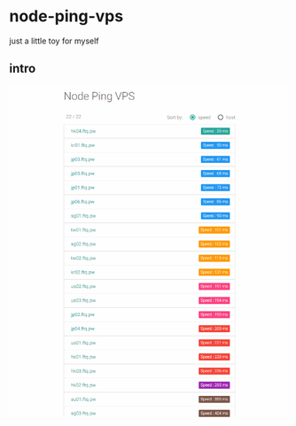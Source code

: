 # node-ping-vps
just a little toy for myself

## intro

![Intro](https://raw.githubusercontent.com/HugHoo/Miscellaneous/master/Images/node-ping-vps/intro.gif)
